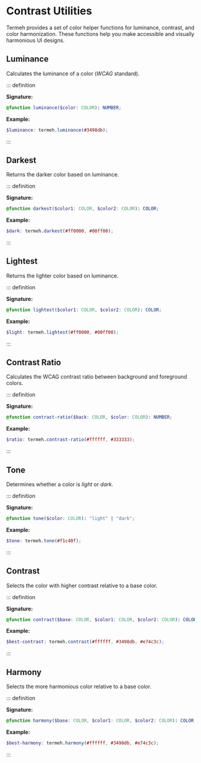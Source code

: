 # Contrast Utilities

Termeh provides a set of color helper functions for luminance, contrast, and color harmonization. These functions help you make accessible and visually harmonious UI designs.

## Luminance

Calculates the luminance of a color (_WCAG_ standard).

::: definition

**Signature:**

```scss
@function luminance($color: COLOR): NUMBER;
```

**Example:**

```scss
$luminance: termeh.luminance(#3498db);
```

:::

## Darkest

Returns the darker color based on luminance.

::: definition

**Signature:**

```scss
@function darkest($color1: COLOR, $color2: COLOR): COLOR;
```

**Example:**

```scss
$dark: termeh.darkest(#ff0000, #00ff00);
```

:::

## Lightest

Returns the lighter color based on luminance.

::: definition

**Signature:**

```scss
@function lightest($color1: COLOR, $color2: COLOR): COLOR;
```

**Example:**

```scss
$light: termeh.lightest(#ff0000, #00ff00);
```

:::

## Contrast Ratio

Calculates the WCAG contrast ratio between background and foreground colors.

::: definition

**Signature:**

```scss
@function contrast-ratio($back: COLOR, $color: COLOR): NUMBER;
```

**Example:**

```scss
$ratio: termeh.contrast-ratio(#ffffff, #333333);
```

:::

## Tone

Determines whether a color is _light_ or _dark_.

::: definition

**Signature:**

```scss
@function tone($color: COLOR): "light" | "dark";
```

**Example:**

```scss
$tone: termeh.tone(#f1c40f);
```

:::

## Contrast

Selects the color with higher contrast relative to a base color.

::: definition

**Signature:**

```scss
@function contrast($base: COLOR, $color1: COLOR, $color2: COLOR): COLOR;
```

**Example:**

```scss
$best-contrast: termeh.contrast(#ffffff, #3498db, #e74c3c);
```

:::

## Harmony

Selects the more harmonious color relative to a base color.

::: definition

**Signature:**

```scss
@function harmony($base: COLOR, $color1: COLOR, $color2: COLOR): COLOR;
```

**Example:**

```scss
$best-harmony: termeh.harmony(#ffffff, #3498db, #e74c3c);
```

:::
